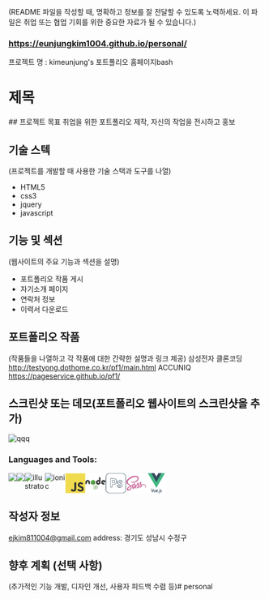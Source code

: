 (README 파일을 작성할 때, 명확하고 정보를 잘 전달할 수 있도록 노력하세요. 이 파일은 취업 또는 협업 기회를 위한 중요한 자료가 될 수 있습니다.)
### https://eunjungkim1004.github.io/personal/
프로젝트 명 : kimeunjung's 포트폴리오 홈페이지bash
<h1>제목</h1>## 프로젝트 목표
취업을 위한 포트폴리오 제작, 자신의 작업을 전시하고 홍보

## 기술 스텍
(프로젝트를 개발할 때 사용한 기술 스택과 도구를 나열)
- HTML5
- css3
- jquery
- javascript

## 기능 및 섹션
(웹사이트의 주요 기능과 섹션을 설명)

- 포트폴리오 작품 게시
- 자기소개 페이지
- 연락처 정보
- 이력서 다운로드 

## 포트폴리오 작품
(작품들을 나열하고 각 작품에 대한 간략한 설명과 링크 제공)
삼성전자 클론코딩 http://testyong.dothome.co.kr/pf1/main.html
ACCUNIQ https://pageservice.github.io/pf1/

## 스크린샷 또는 데모(포트폴리오 웹사이트의 스크린샷을 추가)
![qqq](https://github.com/user-attachments/assets/e2eb1e75-1ee0-43ad-89ba-18edb7225aa8)




<h3 align="left">Languages and Tools:</h3>
<p align="left" style="white-space: pre-line; display: flex;">
    <img src="https://img.shields.io/badge/Microsoft_Outlook-0078D4?style=for-the-badge&logo=microsoft-outlook&logoColor=white" />
    <img src="https://img.shields.io/badge/CSS-239120?&style=for-the-badge&logo=css3&logoColor=white"/> 
    <img src="https://www.vectorlogo.zone/logos/adobe_illustrator/adobe_illustrator-icon.svg" alt="illustrator" width="40" height="40" /> 
    <img src="https://upload.wikimedia.org/wikipedia/commons/d/d1/Ionic_Logo.svg" alt="ionic" width="40" height="40"/> 
    <img src="https://raw.githubusercontent.com/devicons/devicon/master/icons/javascript/javascript-original.svg" alt="javascript" width="40" height="40"/> 
    <img src="https://raw.githubusercontent.com/devicons/devicon/master/icons/nodejs/nodejs-original-wordmark.svg" alt="nodejs" width="40" height="40"/> 
    <img src="https://raw.githubusercontent.com/devicons/devicon/master/icons/photoshop/photoshop-line.svg" alt="photoshop" width="40" height="40"/> 
    <img src="https://raw.githubusercontent.com/devicons/devicon/master/icons/sass/sass-original.svg" alt="sass" width="40" height="40"/> 
    <img src="https://raw.githubusercontent.com/devicons/devicon/master/icons/vuejs/vuejs-original-wordmark.svg" alt="vuejs" width="40" height="40"/> 
</p>




## 작성자 정보
ejkim811004@gmail.com
address: 경기도 성남시 수정구 
## 향후 계획 (선택 사항)
(추가적인 기능 개발, 디자인 개선, 사용자 피드백 수렴 등)# personal
